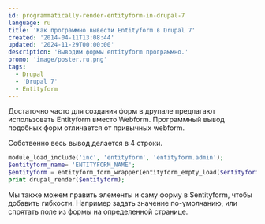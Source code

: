 ```yaml
---
id: programmatically-render-entityform-in-drupal-7
language: ru
title: 'Как программно вывести Entityform в Drupal 7'
created: '2014-04-11T13:08:44'
updated: '2024-11-29T00:00:00'
description: 'Выводим формы entityform программно.'
promo: 'image/poster.ru.png'
tags:
  - Drupal
  - 'Drupal 7'
  - Entityform
---
```


Достаточно часто для создания форм в друпале предлагают использовать Entityform
вместо Webform. Программный вывод подобных форм отличается от привычных webform.

Собственно весь вывод делается в 4 строки.

```php
module_load_include('inc', 'entityform', 'entityform.admin');
$entityform_name= 'ENTITYFORM_NAME';
$entityform = entityform_form_wrapper(entityform_empty_load($entityform_name), 'submit', 'embedded');
print drupal_render($entityform);
```

Мы также можем править элементы и саму форму в $entityform, чтобы добавить
гибкости. Например задать значение по-умолчанию, или спрятать поле из формы на
определенной странице.
